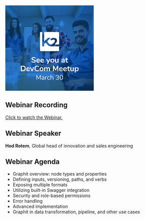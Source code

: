 <img src="../images/devComm_300323.png" style="zoom:50%;" />

## Webinar Recording 

[Click to watch the Webinar.](https://youtu.be/boay8b-0V9I)

## Webinar Speaker

**Hod Rotem**, Global head of innovation and sales engineering 

## Webinar Agenda

* Graphit overview: node types and properties 
* Defining inputs, versioning, paths, and verbs 
* Exposing multiple formats 
* Utilizing built-in Swagger integration 
* Security and role-based permissions 
* Error handling 
* Advanced implementation 
* Graphit in data transformation, pipeline, and other use cases 



